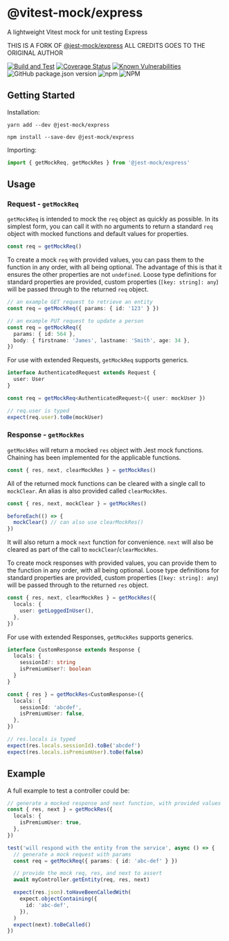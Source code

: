 # @vitest-mock/express

A lightweight Vitest mock for unit testing Express

THIS IS A FORK OF [@jest-mock/express](https://github.com/bikk-uk/jest-mock-express) ALL CREDITS GOES TO THE ORIGINAL AUTHOR

[![Build and Test](https://github.com/bikk-uk/jest-mock-express/actions/workflows/build-test.yml/badge.svg?branch=master)](https://github.com/bikk-uk/jest-mock-express/actions/workflows/build-test.yml)
[![Coverage Status](https://coveralls.io/repos/github/bikk-uk/jest-mock-express/badge.svg?branch=master)](https://coveralls.io/github/bikk-uk/jest-mock-express?branch=master)
[![Known Vulnerabilities](https://snyk.io/test/github/bikk-uk/jest-mock-express/badge.svg?targetFile=package.json)](https://snyk.io/test/github/bikk-uk/jest-mock-express?targetFile=package.json)
![GitHub package.json version](https://img.shields.io/github/package-json/v/bikk-uk/jest-mock-express?label=github)
![npm](https://img.shields.io/npm/v/@jest-mock/express)
![NPM](https://img.shields.io/npm/l/@jest-mock/express)

## Getting Started

Installation:

`yarn add --dev @jest-mock/express`

`npm install --save-dev @jest-mock/express`

Importing:

```typescript
import { getMockReq, getMockRes } from '@jest-mock/express'
```

## Usage

### Request - `getMockReq`

`getMockReq` is intended to mock the `req` object as quickly as possible. In its simplest form, you can call it with no arguments to return a standard `req` object with mocked functions and default values for properties.

```typescript
const req = getMockReq()
```

To create a mock `req` with provided values, you can pass them to the function in any order, with all being optional. The advantage of this is that it ensures the other properties are not `undefined`. Loose type definitions for standard properties are provided, custom properties (`[key: string]: any`) will be passed through to the returned `req` object.

```typescript
// an example GET request to retrieve an entity
const req = getMockReq({ params: { id: '123' } })
```

```typescript
// an example PUT request to update a person
const req = getMockReq({
  params: { id: 564 },
  body: { firstname: 'James', lastname: 'Smith', age: 34 },
})
```

For use with extended Requests, `getMockReq` supports generics.

```typescript
interface AuthenticatedRequest extends Request {
  user: User
}

const req = getMockReq<AuthenticatedRequest>({ user: mockUser })

// req.user is typed
expect(req.user).toBe(mockUser)
```

### Response - `getMockRes`

`getMockRes` will return a mocked `res` object with Jest mock functions. Chaining has been implemented for the applicable functions.

```typescript
const { res, next, clearMockRes } = getMockRes()
```

All of the returned mock functions can be cleared with a single call to `mockClear`. An alias is also provided called `clearMockRes`.

```typescript
const { res, next, mockClear } = getMockRes()

beforeEach(() => {
  mockClear() // can also use clearMockRes()
})
```

It will also return a mock `next` function for convenience. `next` will also be cleared as part of the call to `mockClear`/`clearMockRes`.

To create mock responses with provided values, you can provide them to the function in any order, with all being optional. Loose type definitions for standard properties are provided, custom properties (`[key: string]: any`) will be passed through to the returned `res` object.

```typescript
const { res, next, clearMockRes } = getMockRes({
  locals: {
    user: getLoggedInUser(),
  },
})
```

For use with extended Responses, `getMockRes` supports generics.

```typescript
interface CustomResponse extends Response {
  locals: {
    sessionId?: string
    isPremiumUser?: boolean
  }
}

const { res } = getMockRes<CustomResponse>({
  locals: {
    sessionId: 'abcdef',
    isPremiumUser: false,
  },
})

// res.locals is typed
expect(res.locals.sessionId).toBe('abcdef')
expect(res.locals.isPremiumUser).toBe(false)
```

## Example

A full example to test a controller could be:

```typescript
// generate a mocked response and next function, with provided values
const { res, next } = getMockRes({
  locals: {
    isPremiumUser: true,
  },
})

test('will respond with the entity from the service', async () => {
  // generate a mock request with params
  const req = getMockReq({ params: { id: 'abc-def' } })

  // provide the mock req, res, and next to assert
  await myController.getEntity(req, res, next)

  expect(res.json).toHaveBeenCalledWith(
    expect.objectContaining({
      id: 'abc-def',
    }),
  )
  expect(next).toBeCalled()
})
```
